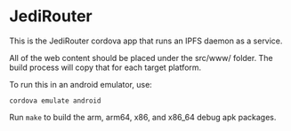 # JediRouter

This is the JediRouter cordova app that runs an IPFS daemon as a service.

All of the web content should be placed under the src/www/ folder. The build process will copy that for each target platform.

To run this in an android emulator, use:

	cordova emulate android

Run `make` to build the arm, arm64, x86, and x86_64 debug apk packages.

